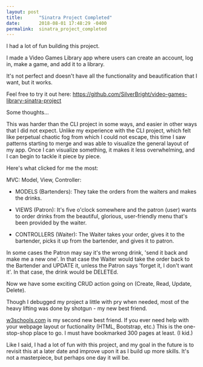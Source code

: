 ```yaml
---
layout: post
title:      "Sinatra Project Completed"
date:       2018-08-01 17:48:29 -0400
permalink:  sinatra_project_completed
---
```



I had a lot of fun building this project.  

I made a Video Games Library app where users can create an account, log in, make a game, and add it to a library. 

It's not perfect and doesn't have all the functionality and beautification that I want, but it works.  

Feel free to try it out here: https://github.com/SilverBright/video-games-library-sinatra-project

Some thoughts...

This was harder than the CLI project in some ways, and easier in other ways that I did not expect.  Unlike my experience with the CLI project, which felt like perpetual chaotic fog from which I could not escape,  this time I saw patterns starting to merge and was able to visualize the general layout of my app.  Once I can visualize something, it makes it less overwhelming, and I can begin to tackle it piece by piece.  

Here's what clicked for me the most:

MVC: Model, View, Controller:

*  MODELS (Bartenders):  They take the orders from the waiters and makes the drinks. 

*  VIEWS (Patron):  It's five o'clock somewhere and the patron (user) wants to order drinks from the beautiful, glorious, user-friendly menu that's been provided by the waiter.

*  CONTROLLERS (Waiter): The Waiter takes your order, gives it to the bartender, picks it up from the bartender, and gives it to patron. 

In some cases the Patron may say it's the wrong drink, 'send it back and make me a new one'.  In that case the Waiter would take the order back to the Bartender and UPDATE it, unless the Patron says 'forget it, I don't want it'.  In that case, the drink would be DELETEd.

Now we have some exciting CRUD action going on (Create, Read, Update, Delete).

Though I debugged my project a little with pry when needed, most of the heavy lifting was done by shotgun - my new best friend.

[w3schools.com](https://www.w3schools.com/bootstrap/default.asp) is my second new best friend. If you ever need help with  your webpage layout or fuctionality (HTML, Bootstrap, etc.) This is the one-stop-shop place to go.  I must have bookmarked 300 pages at least.  (I kid.)

Like I said, I had a lot of fun with this project, and my goal in the future is to revisit this  at a later date and improve upon it as I build up more skills.  It's not a masterpiece, but perhaps one day it will be.

